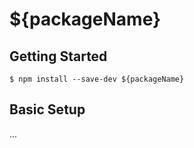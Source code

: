 # ${packageName}


## Getting Started

    $ npm install --save-dev ${packageName}


## Basic Setup


...
